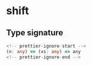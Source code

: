 # shift

## Type signature

```typescript
<!-- prettier-ignore-start -->
(n: any) => (xs: any) => any
<!-- prettier-ignore-end -->
```
